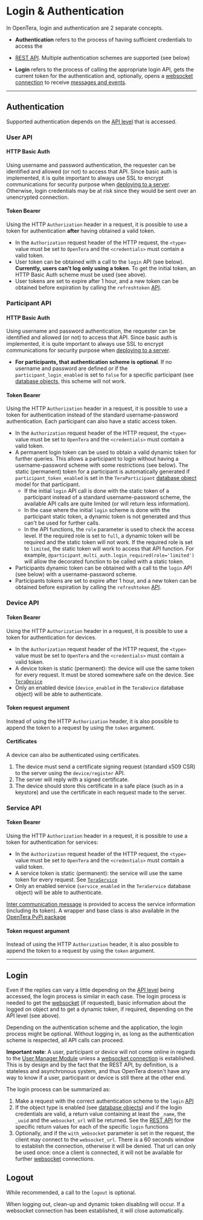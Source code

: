 # Login & Authentication

In OpenTera, login and authentication are 2 separate concepts.

* **Authentication** refers to the process of having sufficient credentials to access the 
* [REST API](../services/teraserver/api/API). Multiple authentication schemes are supported (see below)

* **Login** refers to the process of calling the appropriate login API, gets the current token for the authentication 
and, optionally, opens a [websocket connection](Websockets-communication) to receive 
[messages and events](Messages-structure).

***

## Authentication

Supported authentication depends on the [API level](../services/teraserver/api/API) that is accessed.

### User API
#### HTTP Basic Auth
Using username and password authentication, the requester can be identified and allowed (or not) 
to access that API. Since basic auth is implemented, it is quite important to always use SSL to encrypt communications 
for security purpose when [deploying to a server](../Deployment). Otherwise, login credentials may be at risk since they
would be sent over an unencrypted connection.


#### Token Bearer
Using the HTTP `Authorization` header in a request, it is possible to use a token for authentication
**after** having obtained a valid token. 

* In the `Authorization` request header of the HTTP request, the `<type>` value must be set to `OpenTera` and the 
`<credentials>` must contain a valid token. 
* User token can be obtained with a call to the `login` API (see below). **Currently, users can't log only using a 
token**. To get the initial token, an HTTP Basic Auth scheme must be used (see above). 
* User tokens are set to expire after 1 hour, and a new token can be obtained before expiration by calling the 
`refreshtoken` [API](../services/teraserver/api/API).

### Participant API
#### HTTP Basic Auth
Using username and password authentication, the requester can be identified and allowed (or not)
to access that API. Since basic auth is implemented, it is quite important to always use SSL to encrypt communications 
for security purpose when [deploying to a server](../Deployment). 
* **For participants, that authentication scheme is optional**. If no username and password are defined or if the 
`participant_login_enabled` is set to `false` for a specific participant (see [database objects](Database-Structure),
this scheme will not work.


#### Token Bearer
Using the HTTP `Authorization` header in a request, it is possible to use a token for authentication
instead of the standard username-password authentication. Each participant can also have a static access token.

* In the `Authorization` request header of the HTTP request, the `<type>` value must be set to `OpenTera` and the 
`<credentials>` must contain a valid token. 
* A permanent login token can be used to obtain a valid dynamic token for further queries. This allows a participant 
to login without having a username-password scheme with some restrictions (see below). The static (permanent) token 
for a participant is automatically generated if `participant_token_enabled` is set in the `TeraParticipant` 
[database object](Database-Structure) model for that participant.
  * If the initial `login` API call is done with the static token of a participant instead of a standard 
  username-password scheme, the available API calls are quite limited (or will return less information).
  * In the case where the initial `login` scheme is done with the participant static token, a dynamic token is not 
  generated and thus can't be used for further calls.
  * In the API functions, the `role` parameter is used to check the access level. If the required role is set to 
  `full`, a dynamic token will be required and the static token will not work. If the required role is set to 
  `limited`, the static token will work to access that API function. For example, 
  `@participant_multi_auth.login_required(role='limited')` will allow the decorated function to be called with a 
  static token.
* Participants dynamic token can be obtained with a call to the `login` API (see below) with a username-password
scheme.
* Participants tokens are set to expire after 1 hour, and a new token can be obtained before expiration by calling the
`refreshtoken` [API](../services/teraserver/api/API).

### Device API
#### Token Bearer
Using the HTTP `Authorization` header in a request, it is possible to use a token for authentication
for devices.
* In the `Authorization` request header of the HTTP request, the `<type>` value must be set to `OpenTera` and the 
`<credentials>` must contain a valid token. 
* A device token is static (permanent): the device will use the same token for every request. It must be stored 
somewhere safe on the device. See [`TeraDevice`](Database-Structure)
* Only an enabled device (`device_enabled` in the `TeraDevice` database object) will be able to authenticate.

#### Token request argument
Instead of using the HTTP `Authorization` header, it is also possible to append the token to a request by using the 
`token` argument.

#### Certificates
A device can also be authenticated using certificates.

1. The device must send a certificate signing request (standard x509 CSR) to the server using the `device/register` API.
2. The server will reply with a signed certificate.
3. The device should store this certificate in a safe place (such as in a keystore) and use the certificate in each 
request made to the server.

### Service API

#### Token Bearer
Using the HTTP `Authorization` header in a request, it is possible to use a token for authentication for services:
* In the `Authorization` request header of the HTTP request, the `<type>` value must be set to `OpenTera` and the 
`<credentials>` must contain a valid token. 
* A service token is static (permanent): the service will use the same token for every request. 
See [`TeraService`](Database-Structure)
* Only an enabled service (`service_enabled` in the `TeraService` database object) will be able to authenticate.

[Inter communication message](Internal-services-communication-module) is provided to access the service information 
(including its token). A wrapper and base class is also available in the 
[OpenTera PyPi package](https://pypi.org/project/opentera/)

#### Token request argument
Instead of using the HTTP `Authorization` header, it is also possible to append the token to a request by using the 
`token` argument.

***

## Login
Even if the replies can vary a little depending on the [API level](../services/teraserver/api/API) being accessed, the
login process is similar in each case. The login process is needed to get the [websocket](Websockets-communication) (if 
requested), basic information about the logged on object and to get a dynamic token, if required, depending on the API 
level (see above).

Depending on the authentication scheme and the application, the login process might be optional. Without logging in, as 
long as the authentication scheme is respected, all API calls can proceed.

**Important note**: A user, participant or device will not come online in regards to the 
[User Manager Module](../services/teraserver/UserManager-module) unless a 
[websocket connection](Websockets-communication) is established. This is by design and by the fact that the REST API, 
by definition, is a stateless and asynchronous system, and thus OpenTera doesn't have any way to know if a user, 
participant or device is still there at the other end.

The login process can be summarized as:
1. Make a request with the correct authentication scheme to the `login` [API](../services/teraserver/api/API)
2. If the object type is enabled (see [database objects](Database-Structure)) and if the login credentials are valid, a 
return value containing at least the `_name`, the `_uuid` and the `websocket_url` will be returned. See the 
[REST API](../services/teraserver/api/API) for the specific return values for each of the specific `login` functions
3. Optionally, and if the `with_websocket` parameter is set in the request, the client may connect to the 
`websocket_url`. There is a 60 seconds window to establish the connection, otherwise it will be denied. That url can 
only be used once: once a client is connected, it will not be available for further [websocket](Websockets-communication)
connections.

## Logout
While recommended, a call to the `logout` is optional. 

When logging out, clean-up and dynamic token disabling will occur. If a websocket connection has been established, it 
will close automatically.
